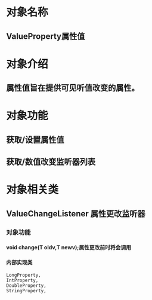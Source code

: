 # 对象名称
## ValueProperty<T>属性值

# 对象介绍
## 属性值旨在提供可见听值改变的属性。

# 对象功能

## 获取/设置属性值
## 获取/数值改变监听器列表

# 对象相关类
## ValueChangeListener<T> 属性更改监听器
### 对象功能
#### void change(T oldv,T newv);属性更改前时将会调用

#### 内部实现类
	LongProperty,
	IntProperty,
	DoubleProperty,
	StringProperty,